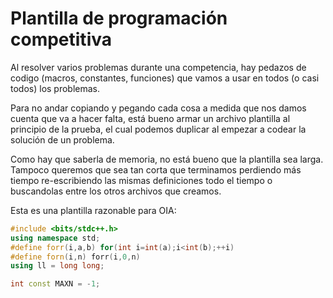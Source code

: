 # Plantilla de programación competitiva

Al resolver varios problemas durante una competencia, hay pedazos de codigo
(macros, constantes, funciones) que vamos a usar en todos (o casi todos) los
problemas.

Para no andar copiando y pegando cada cosa a medida que nos damos cuenta que va
a hacer falta, está bueno armar un archivo plantilla al principio de la prueba,
el cual podemos duplicar al empezar a codear la solución de un problema.

Como hay que saberla de memoria, no está bueno que la plantilla sea larga.
Tampoco queremos que sea tan corta que terminamos perdiendo más tiempo
re-escribiendo las mismas definiciones todo el tiempo o buscandolas entre los
otros archivos que creamos.

Esta es una plantilla razonable para OIA:

```c++
#include <bits/stdc++.h>
using namespace std;
#define forr(i,a,b) for(int i=int(a);i<int(b);++i)
#define forn(i,n) forr(i,0,n)
using ll = long long;

int const MAXN = -1;
```
